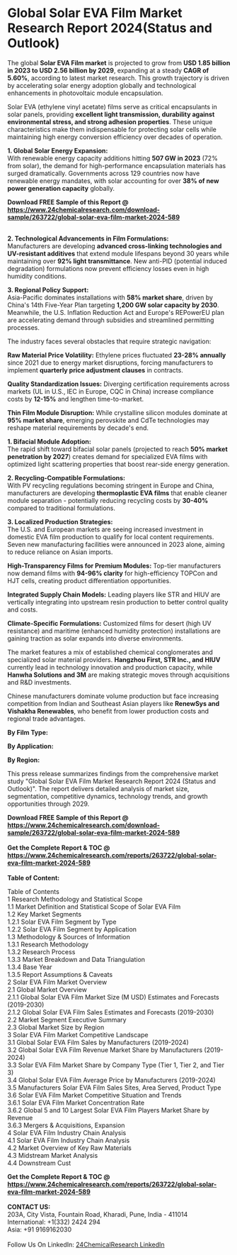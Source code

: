 <h1>Global Solar EVA Film Market Research Report 2024(Status and Outlook)</h1><p>The global <strong>Solar EVA Film market</strong> is projected to grow from <strong>USD 1.85 billion in 2023 to USD 2.56 billion by 2029</strong>, expanding at a steady <strong>CAGR of 5.60%</strong>, according to latest market research. This growth trajectory is driven by accelerating solar energy adoption globally and technological enhancements in photovoltaic module encapsulation.</p><p>Solar EVA (ethylene vinyl acetate) films serve as critical encapsulants in solar panels, providing <strong>excellent light transmission, durability against environmental stress, and strong adhesion properties</strong>. These unique characteristics make them indispensable for protecting solar cells while maintaining high energy conversion efficiency over decades of operation.</p><p><strong>1. Global Solar Energy Expansion:</strong><br>
With renewable energy capacity additions hitting <strong>507 GW in 2023</strong> (72% from solar), the demand for high-performance encapsulation materials has surged dramatically. Governments across 129 countries now have renewable energy mandates, with solar accounting for over <strong>38% of new power generation capacity</strong> globally.</p><div><b>Download FREE Sample of this Report @ 
            <a href="https://www.24chemicalresearch.com/download-sample/263722/global-solar-eva-film-market-2024-589">
            https://www.24chemicalresearch.com/download-sample/263722/global-solar-eva-film-market-2024-589</a></b></div><br><p><strong>2. Technological Advancements in Film Formulations:</strong><br>
Manufacturers are developing <strong>advanced cross-linking technologies and UV-resistant additives</strong> that extend module lifespans beyond 30 years while maintaining over <strong>92% light transmittance</strong>. New anti-PID (potential induced degradation) formulations now prevent efficiency losses even in high humidity conditions.</p><p><strong>3. Regional Policy Support:</strong><br>
Asia-Pacific dominates installations with <strong>58% market share</strong>, driven by China's 14th Five-Year Plan targeting <strong>1,200 GW solar capacity by 2030</strong>. Meanwhile, the U.S. Inflation Reduction Act and Europe's REPowerEU plan are accelerating demand through subsidies and streamlined permitting processes.</p><p>The industry faces several obstacles that require strategic navigation:</p><p><strong>Raw Material Price Volatility:</strong> Ethylene prices fluctuated <strong>23-28% annually</strong> since 2021 due to energy market disruptions, forcing manufacturers to implement <strong>quarterly price adjustment clauses</strong> in contracts.</p><p><strong>Quality Standardization Issues:</strong> Diverging certification requirements across markets (UL in U.S., IEC in Europe, CQC in China) increase compliance costs by <strong>12-15%</strong> and lengthen time-to-market.</p><p><strong>Thin Film Module Disruption:</strong> While crystalline silicon modules dominate at <strong>95% market share</strong>, emerging perovskite and CdTe technologies may reshape material requirements by decade's end.</p><p><strong>1. Bifacial Module Adoption:</strong><br>
The rapid shift toward bifacial solar panels (projected to reach <strong>50% market penetration by 2027</strong>) creates demand for specialized EVA films with optimized light scattering properties that boost rear-side energy generation.</p><p><strong>2. Recycling-Compatible Formulations:</strong><br>
With PV recycling regulations becoming stringent in Europe and China, manufacturers are developing <strong>thermoplastic EVA films</strong> that enable cleaner module separation - potentially reducing recycling costs by <strong>30-40%</strong> compared to traditional formulations.</p><p><strong>3. Localized Production Strategies:</strong><br>
The U.S. and European markets are seeing increased investment in domestic EVA film production to qualify for local content requirements. Seven new manufacturing facilities were announced in 2023 alone, aiming to reduce reliance on Asian imports.</p><p><strong>High-Transparency Films for Premium Modules:</strong> Top-tier manufacturers now demand films with <strong>94-96% clarity</strong> for high-efficiency TOPCon and HJT cells, creating product differentiation opportunities.</p><p><strong>Integrated Supply Chain Models:</strong> Leading players like STR and HIUV are vertically integrating into upstream resin production to better control quality and costs.</p><p><strong>Climate-Specific Formulations:</strong> Customized films for desert (high UV resistance) and maritime (enhanced humidity protection) installations are gaining traction as solar expands into diverse environments.</p><p>The market features a mix of established chemical conglomerates and specialized solar material providers. <strong>Hangzhou First, STR Inc., and HIUV</strong> currently lead in technology innovation and production capacity, while <strong>Hanwha Solutions and 3M</strong> are making strategic moves through acquisitions and R&amp;D investments.</p><p>Chinese manufacturers dominate volume production but face increasing competition from Indian and Southeast Asian players like <strong>RenewSys and Vishakha Renewables</strong>, who benefit from lower production costs and regional trade advantages.</p><p><strong>By Film Type:</strong></p><p><strong>By Application:</strong></p><p><strong>By Region:</strong></p><p>This press release summarizes findings from the comprehensive market study "Global Solar EVA Film Market Research Report 2024 (Status and Outlook)". The report delivers detailed analysis of market size, segmentation, competitive dynamics, technology trends, and growth opportunities through 2029.</p><div><b>Download FREE Sample of this Report @ 
            <a href="https://www.24chemicalresearch.com/download-sample/263722/global-solar-eva-film-market-2024-589">
            https://www.24chemicalresearch.com/download-sample/263722/global-solar-eva-film-market-2024-589</a></b></div><br><div><b>Get the Complete Report & TOC @ 
            <a href="https://www.24chemicalresearch.com/reports/263722/global-solar-eva-film-market-2024-589">
            https://www.24chemicalresearch.com/reports/263722/global-solar-eva-film-market-2024-589</a></b></div><br>
            <b>Table of Content:</b><p>Table of Contents<br />
1 Research Methodology and Statistical Scope<br />
1.1 Market Definition and Statistical Scope of Solar EVA Film<br />
1.2 Key Market Segments<br />
1.2.1 Solar EVA Film Segment by Type<br />
1.2.2 Solar EVA Film Segment by Application<br />
1.3 Methodology & Sources of Information<br />
1.3.1 Research Methodology<br />
1.3.2 Research Process<br />
1.3.3 Market Breakdown and Data Triangulation<br />
1.3.4 Base Year<br />
1.3.5 Report Assumptions & Caveats<br />
2 Solar EVA Film Market Overview<br />
2.1 Global Market Overview<br />
2.1.1 Global Solar EVA Film Market Size (M USD) Estimates and Forecasts (2019-2030)<br />
2.1.2 Global Solar EVA Film Sales Estimates and Forecasts (2019-2030)<br />
2.2 Market Segment Executive Summary<br />
2.3 Global Market Size by Region<br />
3 Solar EVA Film Market Competitive Landscape<br />
3.1 Global Solar EVA Film Sales by Manufacturers (2019-2024)<br />
3.2 Global Solar EVA Film Revenue Market Share by Manufacturers (2019-2024)<br />
3.3 Solar EVA Film Market Share by Company Type (Tier 1, Tier 2, and Tier 3)<br />
3.4 Global Solar EVA Film Average Price by Manufacturers (2019-2024)<br />
3.5 Manufacturers Solar EVA Film Sales Sites, Area Served, Product Type<br />
3.6 Solar EVA Film Market Competitive Situation and Trends<br />
3.6.1 Solar EVA Film Market Concentration Rate<br />
3.6.2 Global 5 and 10 Largest Solar EVA Film Players Market Share by Revenue<br />
3.6.3 Mergers & Acquisitions, Expansion<br />
4 Solar EVA Film Industry Chain Analysis<br />
4.1 Solar EVA Film Industry Chain Analysis<br />
4.2 Market Overview of Key Raw Materials<br />
4.3 Midstream Market Analysis<br />
4.4 Downstream Cust</p><div><b>Get the Complete Report & TOC @ 
            <a href="https://www.24chemicalresearch.com/reports/263722/global-solar-eva-film-market-2024-589">
            https://www.24chemicalresearch.com/reports/263722/global-solar-eva-film-market-2024-589</a></b></div><br><b>CONTACT US:</b><br>
            203A, City Vista, Fountain Road, Kharadi, Pune, India - 411014<br>
            International: +1(332) 2424 294<br>
            Asia: +91 9169162030 <br><br>
            Follow Us On LinkedIn: <a href="https://www.linkedin.com/company/24chemicalresearch/">24ChemicalResearch LinkedIn</a>